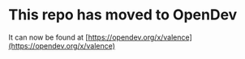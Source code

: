 # This repo has moved to OpenDev

It can now be found at [https://opendev.org/x/valence](https://opendev.org/x/valence)
